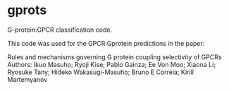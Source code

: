# gprots
G-protein:GPCR classification code. 

This code was used for the GPCR:Gprotein predictions in the paper: 


Rules and mechanisms governing G protein coupling selectivity of GPCRs
Authors: Ikuo Masuho; Ryoji Kise; Pablo Gainza; Ee Von Moo; Xiaona Li; Ryosuke Tany; Hideko Wakasugi-Masuho; Bruno E Correia; Kirill Martemyanov 
